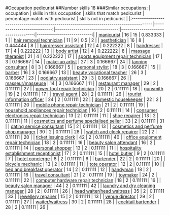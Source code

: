 #Occupation pedicurist
##Number skills 18
###Similar occupations:
| occupation                                                                              |   skills in this occupation |   skills that match pedicurist |   percentage match with pedicurist |   skills not in pedicurist |
|:----------------------------------------------------------------------------------------|----------------------------:|-------------------------------:|-----------------------------------:|---------------------------:|
| [manicurist](manicurist.md)                                                             |                          16 |                             15 |                           0.833333 |                          1 |
| [hair removal technician](hair_removal_technician.md)                                   |                          11 |                              9 |                           0.5      |                          2 |
| [aesthetician](aesthetician.md)                                                         |                          16 |                              8 |                           0.444444 |                          8 |
| [hairdresser assistant](hairdresser_assistant.md)                                       |                          12 |                              4 |                           0.222222 |                          8 |
| [hairdresser](hairdresser.md)                                                           |                          17 |                              4 |                           0.222222 |                         13 |
| [body artist](body_artist.md)                                                           |                          12 |                              4 |                           0.222222 |                          8 |
| [massage therapist](massage_therapist.md)                                               |                          21 |                              4 |                           0.222222 |                         17 |
| [sports equipment repair technician](sports_equipment_repair_technician.md)             |                          17 |                              3 |                           0.166667 |                         14 |
| [make-up artist](make-up_artist.md)                                                     |                          27 |                              3 |                           0.166667 |                         24 |
| [tanning consultant](tanning_consultant.md)                                             |                           8 |                              3 |                           0.166667 |                          5 |
| [personal stylist](personal_stylist.md)                                                 |                          18 |                              3 |                           0.166667 |                         15 |
| [barber](barber.md)                                                                     |                          16 |                              3 |                           0.166667 |                         13 |
| [beauty vocational teacher](beauty_vocational_teacher.md)                               |                          26 |                              3 |                           0.166667 |                         23 |
| [podiatry assistant](podiatry_assistant.md)                                             |                          29 |                              3 |                           0.166667 |                         26 |
| [masseur/masseuse](masseur-masseuse.md)                                                 |                          14 |                              3 |                           0.166667 |                         11 |
| [restaurant manager](restaurant_manager.md)                                             |                          29 |                              2 |                           0.111111 |                         27 |
| [power tool repair technician](power_tool_repair_technician.md)                         |                          20 |                              2 |                           0.111111 |                         18 |
| [gunsmith](gunsmith.md)                                                                 |                          19 |                              2 |                           0.111111 |                         17 |
| [travel agent](travel_agent.md)                                                         |                          28 |                              2 |                           0.111111 |                         26 |
| [tourist information officer](tourist_information_officer.md)                           |                          24 |                              2 |                           0.111111 |                         22 |
| [domestic housekeeper](domestic_housekeeper.md)                                         |                          22 |                              2 |                           0.111111 |                         20 |
| [mobile phone repair technician](mobile_phone_repair_technician.md)                     |                          21 |                              2 |                           0.111111 |                         19 |
| [household appliances repair technician](household_appliances_repair_technician.md)     |                          16 |                              2 |                           0.111111 |                         14 |
| [consumer electronics repair technician](consumer_electronics_repair_technician.md)     |                          13 |                              2 |                           0.111111 |                         11 |
| [shoe repairer](shoe_repairer.md)                                                       |                          13 |                              2 |                           0.111111 |                         11 |
| [cosmetics and perfume specialised seller](cosmetics_and_perfume_specialised_seller.md) |                          33 |                              2 |                           0.111111 |                         31 |
| [dating service consultant](dating_service_consultant.md)                               |                          15 |                              2 |                           0.111111 |                         13 |
| [cosmetics and perfume shop manager](cosmetics_and_perfume_shop_manager.md)             |                          30 |                              2 |                           0.111111 |                         28 |
| [watch and clock repairer](watch_and_clock_repairer.md)                                 |                          22 |                              2 |                           0.111111 |                         20 |
| [ticket issuing clerk](ticket_issuing_clerk.md)                                         |                          42 |                              2 |                           0.111111 |                         40 |
| [office equipment repair technician](office_equipment_repair_technician.md)             |                          18 |                              2 |                           0.111111 |                         16 |
| [beauty salon attendant](beauty_salon_attendant.md)                                     |                          16 |                              2 |                           0.111111 |                         14 |
| [personal shopper](personal_shopper.md)                                                 |                          13 |                              2 |                           0.111111 |                         11 |
| [hospitality establishment receptionist](hospitality_establishment_receptionist.md)     |                          17 |                              2 |                           0.111111 |                         15 |
| [hotel butler](hotel_butler.md)                                                         |                           9 |                              2 |                           0.111111 |                          7 |
| [hotel concierge](hotel_concierge.md)                                                   |                           8 |                              2 |                           0.111111 |                          6 |
| [bartender](bartender.md)                                                               |                          22 |                              2 |                           0.111111 |                         20 |
| [bicycle mechanic](bicycle_mechanic.md)                                                 |                          13 |                              2 |                           0.111111 |                         11 |
| [tote operator](tote_operator.md)                                                       |                          12 |                              2 |                           0.111111 |                         10 |
| [bed and breakfast operator](bed_and_breakfast_operator.md)                             |                          14 |                              2 |                           0.111111 |                         12 |
| [handyman](handyman.md)                                                                 |                          18 |                              2 |                           0.111111 |                         16 |
| [travel consultant](travel_consultant.md)                                               |                          21 |                              2 |                           0.111111 |                         19 |
| [toymaker](toymaker.md)                                                                 |                          24 |                              2 |                           0.111111 |                         22 |
| [computer hardware repair technician](computer_hardware_repair_technician.md)           |                          18 |                              2 |                           0.111111 |                         16 |
| [beauty salon manager](beauty_salon_manager.md)                                         |                          44 |                              2 |                           0.111111 |                         42 |
| [laundry and dry cleaning manager](laundry_and_dry_cleaning_manager.md)                 |                          28 |                              2 |                           0.111111 |                         26 |
| [head waiter/head waitress](head_waiter-head_waitress.md)                               |                          35 |                              2 |                           0.111111 |                         33 |
| [jewellery repairer](jewellery_repairer.md)                                             |                          15 |                              2 |                           0.111111 |                         13 |
| [venue director](venue_director.md)                                                     |                          29 |                              2 |                           0.111111 |                         27 |
| [waiter/waitress](waiter-waitress.md)                                                   |                          30 |                              2 |                           0.111111 |                         28 |
| [cocktail bartender](cocktail_bartender.md)                                             |                          28 |                              2 |                           0.111111 |                         26 |
